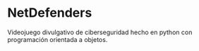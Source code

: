 # NetDefenders
Videojuego divulgativo de ciberseguridad hecho en python con programación orientada a objetos.
